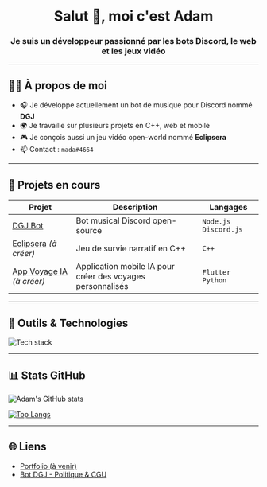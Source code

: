 <h1 align="center">Salut 👋, moi c'est Adam</h1>
<h3 align="center">Je suis un développeur passionné par les bots Discord, le web et les jeux vidéo</h3>

---

## 👨‍💻 À propos de moi

- 🎧 Je développe actuellement un bot de musique pour Discord nommé **DGJ**
- 🌍 Je travaille sur plusieurs projets en C++, web et mobile
- 🎮 Je conçois aussi un jeu vidéo open-world nommé **Eclipsera**
- 📫 Contact : `mada#4664`
---

## 🚀 Projets en cours

| Projet | Description | Langages |
|--------|-------------|----------|
| [DGJ Bot](https://github.com/adam-KUROPATWA-BUTTE/dgj-bot-site) | Bot musical Discord open-source | `Node.js` `Discord.js` |
| [Eclipsera](https://github.com/adam-KUROPATWA-BUTTE/eclipsera) *(à créer)* | Jeu de survie narratif en C++ | `C++` |
| [App Voyage IA](https://github.com/adam-KUROPATWA-BUTTE/ai-travel-app) *(à créer)* | Application mobile IA pour créer des voyages personnalisés | `Flutter` `Python` |

---

## 🧰 Outils & Technologies

<img src="https://skillicons.dev/icons?i=js,ts,nodejs,cpp,py,flutter,html,css,github,vscode" alt="Tech stack" />

---

## 📊 Stats GitHub

![Adam's GitHub stats](https://github-readme-stats.vercel.app/api?username=adam-KUROPATWA-BUTTE&show_icons=true&theme=tokyonight)

[![Top Langs](https://github-readme-stats.vercel.app/api/top-langs/?username=adam-KUROPATWA-BUTTE&layout=compact)](https://github.com/anuraghazra/github-readme-stats)

---

## 🌐 Liens

- [Portfolio (à venir)](https://tonsite.github.io)
- [Bot DGJ - Politique & CGU](https://adam-KUROPATWA-BUTTE.github.io/dgj-bot-site)

